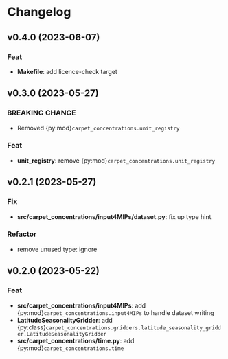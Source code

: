 # Changelog

## v0.4.0 (2023-06-07)

### Feat

- **Makefile**: add licence-check target

## v0.3.0 (2023-05-27)

### BREAKING CHANGE

- Removed {py:mod}`carpet_concentrations.unit_registry`

### Feat

- **unit_registry**: remove {py:mod}`carpet_concentrations.unit_registry`

## v0.2.1 (2023-05-27)

### Fix

- **src/carpet_concentrations/input4MIPs/dataset.py**: fix up type hint

### Refactor

- remove unused type: ignore

## v0.2.0 (2023-05-22)

### Feat

- **src/carpet_concentrations/input4MIPs**: add {py:mod}`carpet_concentrations.input4MIPs` to handle dataset writing
- **LatitudeSeasonalityGridder**: add {py:class}`carpet_concentrations.gridders.latitude_seasonality_gridder.LatitudeSeasonalityGridder`
- **src/carpet_concentrations/time.py**: add {py:mod}`carpet_concentrations.time`
